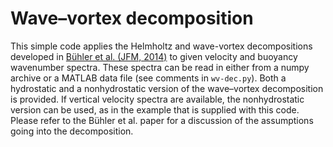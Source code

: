 # Wave–vortex decomposition
This simple code applies the Helmholtz and wave-vortex decompositions developed in [Bühler et al. (JFM, 2014)](http://dx.doi.org/10.1017/jfm.2014.488) to given velocity and buoyancy wavenumber spectra. These spectra can be read in either from a numpy archive or a MATLAB data file (see comments in `wv-dec.py`). Both a hydrostatic and a nonhydrostatic version of the wave–vortex decomposition is provided. If vertical velocity spectra are available, the nonhydrostatic version can be used, as in the example that is supplied with this code. Please refer to the Bühler et al. paper for a discussion of the assumptions going into the decomposition.
